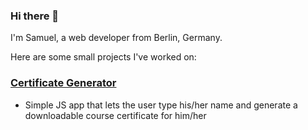 ### Hi there 👋

I'm Samuel, a web developer from Berlin, Germany.

Here are some small projects I've worked on:

### [Certificate Generator](https://nimble-crepe-557937.netlify.app/)
- Simple JS app that lets the user type his/her name and generate a downloadable course certificate for him/her

<!--
**samschanderl/samschanderl** is a ✨ _special_ ✨ repository because its `README.md` (this file) appears on your GitHub profile.

Here are some ideas to get you started:

🔭 I’m currently working on ...

🌱 I’m currently learning ...

📫 How to reach me: ...

-->
